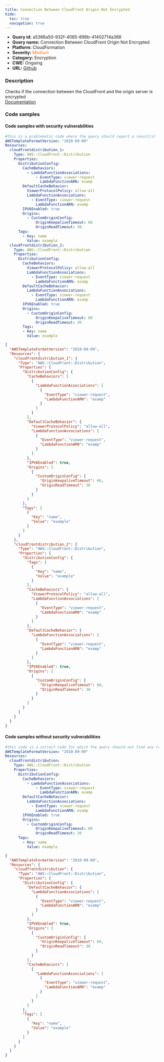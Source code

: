 ```yaml
---
title: Connection Between CloudFront Origin Not Encrypted
hide:
  toc: true
  navigation: true
---
```


<style>
  .highlight .hll {
    background-color: #ff171742;
  }
  .md-content {
    max-width: 1100px;
    margin: 0 auto;
  }
</style>

-   **Query id:** a5366a50-932f-4085-896b-41402714a388
-   **Query name:** Connection Between CloudFront Origin Not Encrypted
-   **Platform:** CloudFormation
-   **Severity:** <span style="color:#ff7213">Medium</span>
-   **Category:** Encryption
-   **CWE:** Ongoing
-   **URL:** [Github](https://github.com/Checkmarx/kics/tree/master/assets/queries/cloudFormation/aws/connection_between_cloudfront_origin_not_encrypted)

### Description
Checks if the connection between the CloudFront and the origin server is encrypted<br>
[Documentation](https://docs.aws.amazon.com/AWSCloudFormation/latest/UserGuide/aws-resource-cloudfront-distribution.html)

### Code samples
#### Code samples with security vulnerabilities
```yaml title="Positive test num. 1 - yaml file" hl_lines="13 30"
#this is a problematic code where the query should report a result(s)
AWSTemplateFormatVersion: "2010-09-09"
Resources:
  cloudfrontdistribution_1:
    Type: AWS::CloudFront::Distribution
    Properties:
      DistributionConfig:
        CacheBehaviors:
          - LambdaFunctionAssociations:
              - EventType: viewer-request
                LambdaFunctionARN: examp
        DefaultCacheBehavior:
          ViewerProtocolPolicy: allow-all
          LambdaFunctionAssociations:
            - EventType: viewer-request
              LambdaFunctionARN: examp
        IPV6Enabled: true
        Origins:
          - CustomOriginConfig:
              OriginKeepaliveTimeout: 60
              OriginReadTimeout: 30
      Tags:
        - Key: name
          Value: example
  cloudfrontdistribution_2:
    Type: AWS::CloudFront::Distribution
    Properties:
      DistributionConfig:
        CacheBehaviors:
          ViewerProtocolPolicy: allow-all
          LambdaFunctionAssociations:
            - EventType: viewer-request
              LambdaFunctionARN: examp
        DefaultCacheBehavior:
          LambdaFunctionAssociations:
            - EventType: viewer-request
              LambdaFunctionARN: examp
        IPV6Enabled: true
        Origins:
          - CustomOriginConfig:
              OriginKeepaliveTimeout: 60
              OriginReadTimeout: 30
        Tags:
        - Key: name
          Value: example
```
```json title="Positive test num. 2 - json file" hl_lines="56 19"
{
  "AWSTemplateFormatVersion": "2010-09-09",
  "Resources": {
    "cloudfrontdistribution_1": {
      "Type": "AWS::CloudFront::Distribution",
      "Properties": {
        "DistributionConfig": {
          "CacheBehaviors": [
            {
              "LambdaFunctionAssociations": [
                {
                  "EventType": "viewer-request",
                  "LambdaFunctionARN": "examp"
                }
              ]
            }
          ],
          "DefaultCacheBehavior": {
            "ViewerProtocolPolicy": "allow-all",
            "LambdaFunctionAssociations": [
              {
                "EventType": "viewer-request",
                "LambdaFunctionARN": "examp"
              }
            ]
          },
          "IPV6Enabled": true,
          "Origins": [
            {
              "CustomOriginConfig": {
                "OriginKeepaliveTimeout": 60,
                "OriginReadTimeout": 30
              }
            }
          ]
        },
        "Tags": [
          {
            "Key": "name",
            "Value": "example"
          }
        ]
      }
    },
    "cloudfrontdistribution_2": {
      "Type": "AWS::CloudFront::Distribution",
      "Properties": {
        "DistributionConfig": {
          "Tags": [
            {
              "Key": "name",
              "Value": "example"
            }
          ],
          "CacheBehaviors": {
            "ViewerProtocolPolicy": "allow-all",
            "LambdaFunctionAssociations": [
              {
                "EventType": "viewer-request",
                "LambdaFunctionARN": "examp"
              }
            ]
          },
          "DefaultCacheBehavior": {
            "LambdaFunctionAssociations": [
              {
                "EventType": "viewer-request",
                "LambdaFunctionARN": "examp"
              }
            ]
          },
          "IPV6Enabled": true,
          "Origins": [
            {
              "CustomOriginConfig": {
                "OriginKeepaliveTimeout": 60,
                "OriginReadTimeout": 30
              }
            }
          ]
        }
      }
    }
  }
}

```


#### Code samples without security vulnerabilities
```yaml title="Negative test num. 1 - yaml file"
#this code is a correct code for which the query should not find any result
AWSTemplateFormatVersion: "2010-09-09"
Resources:
  cloudfrontdistribution:
    Type: AWS::CloudFront::Distribution
    Properties:
      DistributionConfig:
        CacheBehaviors:
          - LambdaFunctionAssociations:
              - EventType: viewer-request
                LambdaFunctionARN: examp
        DefaultCacheBehavior:
          LambdaFunctionAssociations:
            - EventType: viewer-request
              LambdaFunctionARN: examp
        IPV6Enabled: true
        Origins:
          - CustomOriginConfig:
              OriginKeepaliveTimeout: 60
              OriginReadTimeout: 30
      Tags:
        - Key: name
          Value: example
```
```json title="Negative test num. 2 - json file"
{
  "AWSTemplateFormatVersion": "2010-09-09",
  "Resources": {
    "cloudfrontdistribution": {
      "Type": "AWS::CloudFront::Distribution",
      "Properties": {
        "DistributionConfig": {
          "DefaultCacheBehavior": {
            "LambdaFunctionAssociations": [
              {
                "EventType": "viewer-request",
                "LambdaFunctionARN": "examp"
              }
            ]
          },
          "IPV6Enabled": true,
          "Origins": [
            {
              "CustomOriginConfig": {
                "OriginKeepaliveTimeout": 60,
                "OriginReadTimeout": 30
              }
            }
          ],
          "CacheBehaviors": [
            {
              "LambdaFunctionAssociations": [
                {
                  "EventType": "viewer-request",
                  "LambdaFunctionARN": "examp"
                }
              ]
            }
          ]
        },
        "Tags": [
          {
            "Key": "name",
            "Value": "example"
          }
        ]
      }
    }
  }
}

```
